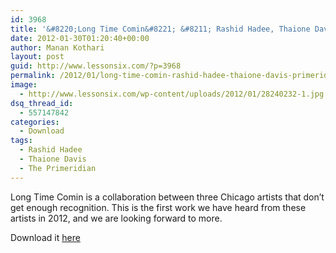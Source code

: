 ```yaml
---
id: 3968
title: '&#8220;Long Time Comin&#8221; &#8211; Rashid Hadee, Thaione Davis, Primeridian'
date: 2012-01-30T01:20:40+00:00
author: Manan Kothari
layout: post
guid: http://www.lessonsix.com/?p=3968
permalink: /2012/01/long-time-comin-rashid-hadee-thaione-davis-primeridian/
image:
  - http://www.lessonsix.com/wp-content/uploads/2012/01/28240232-1.jpg
dsq_thread_id:
  - 557147842
categories:
  - Download
tags:
  - Rashid Hadee
  - Thaione Davis
  - The Primeridian
---
```

Long Time Comin is a collaboration between three Chicago artists that don&#8217;t get enough recognition. This is the first work we have heard from these artists in 2012, and we are looking forward to more.



Download it <a href="http://www.mediafire.com/?x12v4s0n11phe26" target="_blank">here</a>